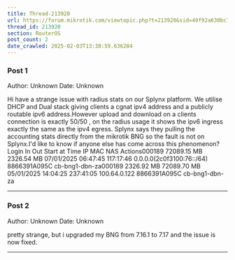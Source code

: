 ```yaml
---
title: Thread-213920
url: https://forum.mikrotik.com/viewtopic.php?t=213920&sid=49f92a630bc7970d8ca50523be880e8f
thread_id: 213920
section: RouterOS
post_count: 2
date_crawled: 2025-02-03T13:38:59.636284
---
```


### Post 1
Author: Unknown
Date: Unknown

Hi have a strange issue with radius stats on our Splynx platform. We utilise DHCP and Dual stack giving clients a cgnat ipv4 address and a publicly routable ipv6 address.However upload and download on a clients connection is exactly 50/50 , on the radius usage it shows the ipv6 ingress exactly the same as the ipv4 egress. Splynx says they pulling the accounting stats directly from the mikrotik BNG so the fault is not on Splynx.I'd like to know if anyone else has come across this phenomenon?Login	In	Out	Start at	Time	IP	MAC	NAS	Actions000189	72089.15 MB	2326.54 MB	07/01/2025 06:47:45	117:17:46	0.0.0.0(2c0f3100:76::/64)	8866391A095C	cb-bng1-dbn-za000189	2326.92 MB	72089.70 MB	05/01/2025 14:04:25	237:41:05	100.64.0.122	8866391A095C	cb-bng1-dbn-za

---
### Post 2
Author: Unknown
Date: Unknown

pretty strange, but i upgraded my BNG from 7.16.1 to 7.17 and the issue is now fixed.

---
